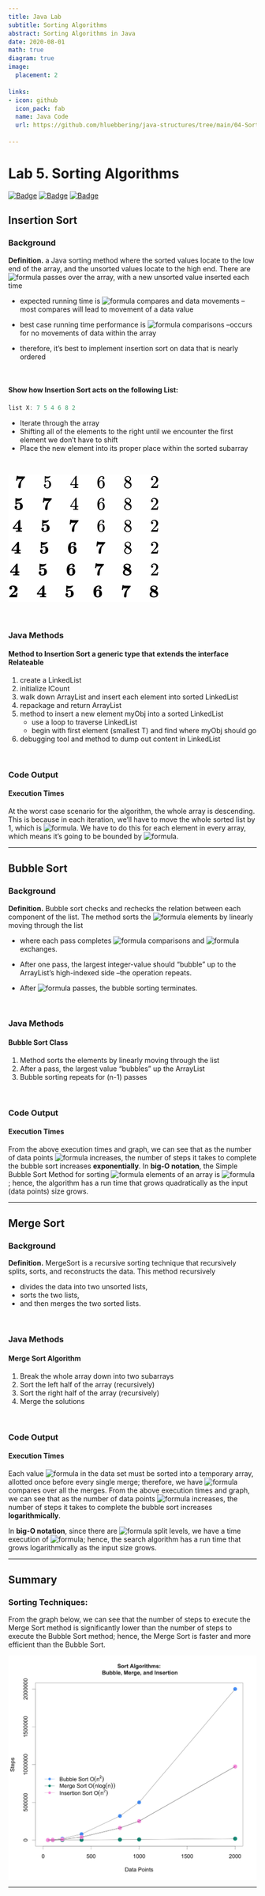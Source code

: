 ```yaml
---
title: Java Lab
subtitle: Sorting Algorithms
abstract: Sorting Algorithms in Java
date: 2020-08-01
math: true
diagram: true
image:
  placement: 2

links:
- icon: github
  icon_pack: fab
  name: Java Code
  url: https://github.com/hluebbering/java-structures/tree/main/04-Sorting/src

---
```


Lab 5. Sorting Algorithms
================

[![Badge](https://79e2hdgqbf59.runkit.sh)](https://git.io/gradientbadge)
[![Badge](https://pcylahiqejai.runkit.sh)](https://git.io/gradientbadge)
[![Badge](https://u7qa58vvcots.runkit.sh)](https://git.io/gradientbadge)

## Insertion Sort

### Background

**Definition.** a Java sorting method where the sorted values locate to
the low end of the array, and the unsorted values locate to the high
end. There are
![formula](https://render.githubusercontent.com/render/math?math=n-1)
passes over the array, with a new unsorted value inserted each time

  - expected running time is
    ![formula](https://render.githubusercontent.com/render/math?math=O\(n%5E2\))
    compares and data movements –most compares will lead to movement of
    a data value

  - best case running time performance is
    ![formula](https://render.githubusercontent.com/render/math?math=O\(n\))
    comparisons –occurs for no movements of data within the array

  - therefore, it’s best to implement insertion sort on data that is
    nearly ordered

 

#### Show how Insertion Sort acts on the following List:

``` java
list X: 7 5 4 6 8 2
```

  - Iterate through the array
  - Shifting all of the elements to the right until we encounter the
    first element we don’t have to shift
  - Place the new element into its proper place within the sorted
    subarray

 

![](images/equation.svg)

 

### Java Methods

#### Method to Insertion Sort a generic type that extends the interface Relateable

1.  create a LinkedList
2.  initialize ICount
3.  walk down ArrayList and insert each element into sorted LinkedList
4.  repackage and return ArrayList
5.  method to insert a new element myObj into a sorted LinkedList
      - use a loop to traverse LinkedList
      - begin with first element (smallest T) and find where myObj
        should go
6.  debugging tool and method to dump out content in LinkedList

 

### Code Output

#### Execution Times

At the worst case scenario for the algorithm, the whole array is
descending. This is because in each iteration, we’ll have to move the
whole sorted list by 1, which is
![formula](https://render.githubusercontent.com/render/math?math=O\(n\)).
We have to do this for each element in every array, which means it’s
going to be bounded by
![formula](https://render.githubusercontent.com/render/math?math=O\(n%5E2\)).

-----

## Bubble Sort

### Background

**Definition.** Bubble sort checks and rechecks the relation between
each component of the list. The method sorts the
![formula](https://render.githubusercontent.com/render/math?math=n)
elements by linearly moving through the list

  - where each pass completes ![formula](https://render.githubusercontent.com/render/math?math=n-1) comparisons and ![formula](https://render.githubusercontent.com/render/math?math=n-1) exchanges.

  - After one pass, the largest integer-value should “bubble” up to the
    ArrayList’s high-indexed side –the operation repeats.

  - After ![formula](https://render.githubusercontent.com/render/math?math=n-1) passes, the bubble sorting terminates.

 

### Java Methods

#### Bubble Sort Class

1.  Method sorts the elements by linearly moving through the list
2.  After a pass, the largest value “bubbles” up the ArrayList
3.  Bubble sorting repeats for (n-1) passes

 

### Code Output

#### Execution Times

From the above execution times and graph, we can see that as the number
of data points ![formula](https://render.githubusercontent.com/render/math?math=n) increases, the number of steps it takes to complete the bubble sort increases **exponentially**. In **big-O notation**, the Simple Bubble Sort Method for sorting ![formula](https://render.githubusercontent.com/render/math?math=n) elements of an array is ![formula](https://render.githubusercontent.com/render/math?math=O\(n%5E2\)); hence, the algorithm has a run time that grows quadratically as the input (data points) size grows.

-----

## Merge Sort

### Background

**Definition.** MergeSort is a recursive sorting technique that
recursively splits, sorts, and reconstructs the data. This method
recursively

  - divides the data into two unsorted lists,
  - sorts the two lists,
  - and then merges the two sorted lists.

 

### Java Methods

#### Merge Sort Algorithm

1.  Break the whole array down into two subarrays
2.  Sort the left half of the array (recursively)
3.  Sort the right half of the array (recursively)
4.  Merge the solutions

 

### Code Output

#### Execution Times

Each value ![formula](https://render.githubusercontent.com/render/math?math=n) in the data set must be sorted into a temporary array, allotted once before every single merge; therefore, we have ![formula](https://render.githubusercontent.com/render/math?math=n) compares over all the merges. From the above execution times and graph, we can see that as the number of data points ![formula](https://render.githubusercontent.com/render/math?math=n) increases, the number of steps it takes to complete the bubble sort increases **logarithmically**.

In **big-O notation**, since there are ![formula](https://render.githubusercontent.com/render/math?math=log%202n) split levels, we have a time execution of ![formula](https://render.githubusercontent.com/render/math?math=O\(nlog%7Bn%7D\)); hence, the search algorithm has a run time that grows logarithmically as the input size grows.

-----

## Summary

### Sorting Techniques:

From the graph below, we can see that the number of steps to execute the
Merge Sort method is significantly lower than the number of steps to
execute the Bubble Sort method; hence, the Merge Sort is faster and more
efficient than the Bubble Sort.

<img src="images/plot.jpg" width="600" style="display: block; margin: auto;" />

-----
